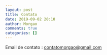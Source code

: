 ```yaml
---
layout: post
title: Contato
date: 2019-09-02 20:10
author: Morgao
comments: true
categories: []
---
```

Email de contato : contatomorgao@gmail.com
